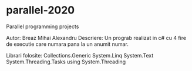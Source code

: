 # parallel-2020
Parallel programming projects

Autor: 
Breaz Mihai Alexandru
Descriere:
Un prograb realizat in c# cu 4 fire de executie care numara pana la un anumit numar.

Librari folosite:
Collections.Generic
System.Linq
System.Text
System.Threading.Tasks
using System.Threading